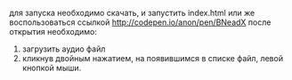 
для запуска необходимо скачать, и запустить index.html или же воспользоваться ссылкой http://codepen.io/anon/pen/BNeadX
после открытия необходимо:
1. загрузить аудио файл
2. кликнув двойным нажатием, на появившимся в списке файл, левой кнопкой мыши.
